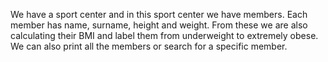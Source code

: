 We have a sport center and in this sport center we have members.
Each member has name, surname, height and weight.
From these we are also calculating their BMI and label them from underweight to extremely obese.
We can also print all the members or search for a specific member.